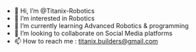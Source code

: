 - 👋 Hi, I’m @Titanix-Robotics
- 👀 I’m interested in Robotics
- 🌱 I’m currently learning Advanced Robotics & programming
- 💞️ I’m looking to collaborate on Social Media platforms
- 📫 How to reach me : titanix.builders@gmail.com

<!---
Titanix-Robotics/Titanix-Robotics is a ✨ special ✨ repository because its `README.md` (this file) appears on your GitHub profile.
You can click the Preview link to take a look at your changes.
--->
